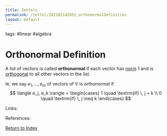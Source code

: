 ```yaml
---
title: Zettels
permalink: /zettel/202102142052_orthonormalDefinition
layout: default
---
```

tags: #linear #algebra

# Orthonormal Definition

A list of vectors is called **orthonormal** if each vector has [norm](202102141717_normDefinition) $1$ and is [orthogonal](202102141725_orthogonalDefinition)
to all other vectors in the list.

Ie, we say $e_1, \ldots, e_m$ of vectors of $V$ is orthonormal if
$$
\langle e_j, e_k \rangle = \begin{cases} 1 \quad \textrm{if} \, j = k \\ 0 \quad \textrm{if} \, j \neq k \end{cases}
$$

Links: 

References: 

[Return to Index](index)